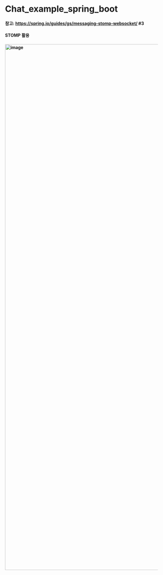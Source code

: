 # Chat_example_spring_boot

#### 참고: https://spring.io/guides/gs/messaging-stomp-websocket/ #3
#### STOMP 활용
#### <img width="1728" alt="image" src="https://github.com/wjdansrl7/Chat_example_spring_boot/assets/48114924/5f1f962b-fd13-45cf-a290-3251c06b1892">
